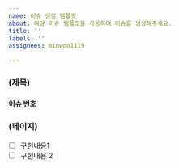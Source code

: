 ```yaml
---
name: 이슈 생성 템플릿
about: 해당 이슈 템플릿을 사용하여 이슈를 생성해주세요.
title: ''
labels: ''
assignees: minwoo1119

---
```


### (제목)

#### 이슈 번호

### (페이지)
- [ ] 구현내용1
- [ ] 구현내용 2
